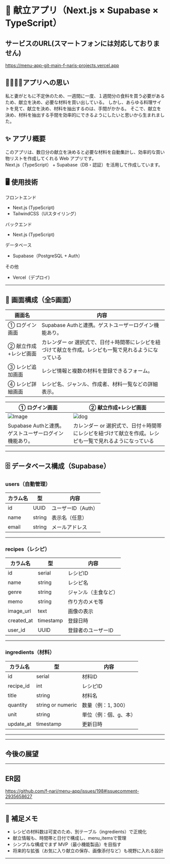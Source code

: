 # 🍱 献立アプリ（Next.js × Supabase × TypeScript）

## サービスのURL(スマートフォンには対応しておりません)

https://menu-app-git-main-f-naris-projects.vercel.app

## 👨‍⚕️👩‍⚕️アプリへの思い

私と妻がともに不定休のため、一週間に一度、１週間分の食料を買う必要があるため、献立を決め、必要な材料を買い出している。
しかし、あらゆる料理サイトを見て、献立を決め、材料を抽出するのは、手間がかかる。
そこで、献立を決め、材料を抽出する手間を効率的にできるようにしたいと思いから生まれました。

## ✨ アプリ概要

このアプリは、数日分の献立を決めると必要な材料を自動集計し、効率的な買い物リストを作成してくれる Web アプリです。  
Next.js（TypeScript） + Supabase（DB・認証）を活用して作成しています。


## 🖥️ 使用技術
フロントエンド
- Next.js (TypeScript)
- TailwindCSS（UIスタイリング）

バックエンド
- Next.js (TypeScript)

データベース
- Supabase（PostgreSQL + Auth）

その他
- Vercel（デプロイ)

---

## 📱 画面構成（全5画面）

| 画面名             | 内容 |
|--------------------|------|
| ① ログイン画面       | Supabase Authと連携。ゲストユーザーログイン機能あり。 |
| ② 献立作成+レシピ画面  | カレンダー or 選択式で、日付＋時間帯にレシピを紐づけて献立を作成。レシピも一覧で見れるようになっている|
| ③ レシピ追加画面     | レシピ情報と複数の材料を登録できるフォーム。 |
| ④ レシピ詳細画面     | レシピ名、ジャンル、作成者、材料一覧などの詳細表示。 |

| ① ログイン画面 |② 献立作成+レシピ画面 |
|----|----|
| ![Image](https://github.com/user-attachments/assets/7dc36242-5f67-4add-bb07-59dbe45eede0)| ![dog](images/dog.png) |
|Supabase Authと連携。ゲストユーザーログイン機能あり。|カレンダー or 選択式で、日付＋時間帯にレシピを紐づけて献立を作成。レシピも一覧で見れるようになっている|


---

## 🗄️ データベース構成（Supabase）

### users（自動管理）

| カラム名 | 型     | 内容               |
|----------|--------|--------------------|
| id       | UUID   | ユーザーID（Auth） |
| name     | string | 表示名（任意）     |
| email    | string | メールアドレス     |

---

### recipes（レシピ）

| カラム名    | 型        | 内容                 |
|-------------|-----------|----------------------|
| id          | serial    | レシピID             |
| name        | string    | レシピ名             |
| genre       | string    | ジャンル（主食など） |
| memo       | string    | 作り方のメモ等 |
| image_url       | text    | 画像の表示 |
| created_at  | timestamp | 登録日時             |
| user_id     | UUID      | 登録者のユーザーID   |

---

### ingredients（材料）

| カラム名   | 型     | 内容           |
|------------|--------|----------------|
| id         | serial | 材料ID         |
| recipe_id  | int    | レシピID       |
| title       | string | 材料名         |
| quantity   | string or numeric | 数量（例：1, 300） |
| unit       | string | 単位（例：個、g、本） |
| update_at  | timestamp | 更新日時             |

---


---
## 今後の展望



---

## ER図
https://github.com/f-nari/menu-app/issues/198#issuecomment-2935658627


---

## 📝 補足メモ

- レシピの材料数は可変のため、別テーブル（ingredients）で正規化
- 献立情報も、時間帯と日付で構成し、menu_itemsで管理
- シンプルな構成でまず MVP（最小機能製品）を目指す
- 将来的な拡張（お気に入り献立の保存、画像添付など）も視野に入れる設計

---
